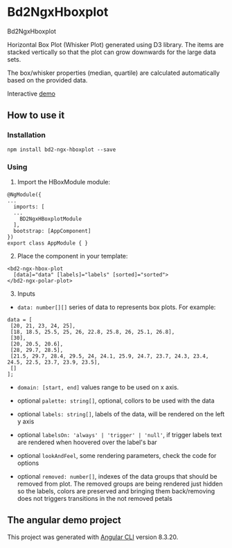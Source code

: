 # Bd2NgxHboxplot

Bd2NgxHboxplot

Horizontal Box Plot (Whisker Plot) generated using D3 library. The items are stacked vertically
so that the plot can grow downwards for the large data sets.

The box/whisker properties (median, quartile) are calculated automatically based on the provided data.

Interactive [demo](https://tzielins.github.io/bd2-ngx-hboxplot/index.html)

## How to use it

### Installation

`npm install bd2-ngx-hboxplot --save`

### Using

1. Import the HBoxModule module:

```
@NgModule({
...
  imports: [
  ...
    BD2NgxHBoxplotModule
  ],
  bootstrap: [AppComponent]
})
export class AppModule { }
```

2. Place the component in your template:

```
<bd2-ngx-hbox-plot
  [data]="data" [labels]="labels" [sorted]="sorted">
</bd2-ngx-polar-plot>
```

3. Inputs

- `data: number[][]` series of data to represents box plots.
  For example:
```
data = [
 [20, 21, 23, 24, 25],
 [18, 18.5, 25.5, 25, 26, 22.8, 25.8, 26, 25.1, 26.8],
 [30],
 [20, 20.5, 20.6],
 [28, 29.7, 28.5],
 [21.5, 29.7, 28.4, 29.5, 24, 24.1, 25.9, 24.7, 23.7, 24.3, 23.4, 24.5, 22.5, 23.7, 23.9, 23.5],
 []
];
```

- `domain: [start, end]` values range to be used on x axis.

- optional `palette: string[]`, optional, collors to be used with the data

- optional `labels: string[]`, labels of the data, will be rendered on the left y axis

- optional `labelsOn: 'always' | 'trigger' | 'null'`, if trigger labels text are rendered when hoovered over the label's bar

- optional `lookAndFeel`, some rendering parameters, check the code for options

- optional `removed: number[]`, indexes of the data groups that should be removed from plot. The removed groups are being rendered just hidden so the labels, colors are preserved and bringing them back/removing does not triggers transitions in the not removed petals

## The angular demo project

This project was generated with [Angular CLI](https://github.com/angular/angular-cli) version 8.3.20.

